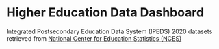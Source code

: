 # Higher Education Data Dashboard
Integrated Postsecondary Education Data System (IPEDS) 2020 datasets retrieved from [National Center for Education Statistics (NCES)](https://nces.ed.gov/ipeds/datacenter/DataFiles.aspx?year=2020&surveyNumber=-1)
